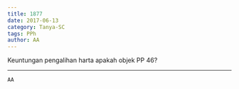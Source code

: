 ```yaml
---
title: 1877
date: 2017-06-13
category: Tanya-SC
tags: PPh
author: AA
---
```


Keuntungan pengalihan harta apakah objek PP 46?

---



`AA`
